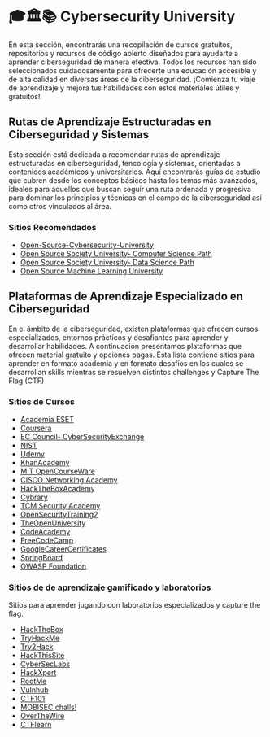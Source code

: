 # 🎓🏛️📚 Cybersecurity University

En esta sección, encontrarás una recopilación de cursos gratuitos, repositorios y recursos de código abierto diseñados para ayudarte a aprender ciberseguridad de manera efectiva. Todos los recursos han sido seleccionados cuidadosamente para ofrecerte una educación accesible y de alta calidad en diversas áreas de la ciberseguridad.
¡Comienza tu viaje de aprendizaje y mejora tus habilidades con estos materiales útiles y gratuitos!


## Rutas de Aprendizaje Estructuradas en Ciberseguridad y Sistemas
Esta sección está dedicada a recomendar rutas de aprendizaje estructuradas en ciberseguridad, tencología y sistemas, orientadas a contenidos académicos y universitarios. Aquí encontrarás guías de estudio que cubren desde los conceptos básicos hasta los temas más avanzados, ideales para aquellos que buscan seguir una ruta ordenada y progresiva para dominar los principios y técnicas en el campo de la ciberseguridad así como otros vinculados al área.


### Sitios Recomendados
- [Open-Source-Cybersecurity-University](https://github.com/Bassamejlaoui/Open-Source-Cybersecurity-University)
- [Open Source Society University- Computer Science Path](https://github.com/ossu/computer-science)
- [Open Source Society University- Data Science Path](https://github.com/ossu/data-science)
- [Open Source Machine Learning University](https://github.com/d0r1h/ML-University)



## Plataformas de Aprendizaje Especializado en Ciberseguridad
En el ámbito de la ciberseguridad, existen plataformas que ofrecen cursos especializados, entornos prácticos y desafiantes para aprender y desarrollar habilidades. A continuación presentamos plataformas que ofrecen material gratuito y opciones pagas. Esta lista contiene sitios para aprender en formato academia y en formato desafíos en los cuales se desarrollan skills mientras se resuelven distintos challenges y Capture The Flag (CTF)


### Sitios de Cursos
- [Academia ESET](https://www.academiaeset.com/)
- [Coursera](https://www.coursera.org/) 
- [EC Council- CyberSecurityExchange](https://www.eccouncil.org/cybersecurity-exchange/cyber-novice/free-cybersecurity-courses-beginners/) 
- [NIST](https://www.nist.gov/itl/applied-cybersecurity/nice/resources/online-learning-content)
- [Udemy](https://www.udemy.com/) 
- [KhanAcademy](https://es.khanacademy.org/)  
- [MIT OpenCourseWare](https://ocw.mit.edu/)  
- [CISCO Networking Academy](https://www.netacad.com/) 
- [HackTheBoxAcademy](https://academy.hackthebox.com/)  
- [Cybrary](https://www.cybrary.it/free-content)  
- [TCM Security Academy](https://academy.tcm-sec.com/) 
- [OpenSecurityTraining2](https://p.ost2.fyi/courses)  
- [TheOpenUniversity](https://www.open.edu/openlearn/) 
- [CodeAcademy](https://www.codecademy.com/) 
- [FreeCodeCamp](https://www.freecodecamp.org/learn)
- [GoogleCareerCertificates](https://grow.google/intl/en_ph/certificates/)
- [SpringBoard](https://www.springboard.com/resources/learning-paths/cybersecurity-foundations/)
- [OWASP Foundation](https://owasp.org/)


### Sitios de de aprendizaje gamificado y laboratorios
Sitios para aprender jugando con laboratorios especializados y capture the flag.

- [HackTheBox](https://www.hackthebox.com/)  
- [TryHackMe](https://tryhackme.com/) 
- [Try2Hack](https://try2hack.me/)   
- [HackThisSite](https://www.hackthissite.org/)  
- [CyberSecLabs](https://www.cyberseclabs.org/category/lab/)  
- [HackXpert](https://labs.hackxpert.com/)  
- [RootMe](https://www.root-me.org/?lang=en)  
- [Vulnhub](https://www.vulnhub.com/)  
- [CTF101](https://ctf101.org/)  
- [MOBISEC challs!](https://challs.reyammer.io/)  
- [OverTheWire](https://overthewire.org/wargames/)  
- [CTFlearn](https://ctflearn.com/)  
